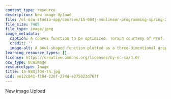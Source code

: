 ```yaml
---
content_type: resource
description: New image Upload
file: /ol-ocw-studio-app/courses/15-084j-nonlinear-programming-spring-2004/ee12c041f184226f274de275023d767f_15-084jf04-th.jpg
file_size: 7405
file_type: image/jpeg
image_metadata:
  caption: A convex function to be optimized. (Graph courtesy of Prof. Robert Freund.)
  credit: ''
  image-alt: A bowl-shaped function plotted as a three-dimentional graph.
learning_resource_types: []
license: https://creativecommons.org/licenses/by-nc-sa/4.0/
ocw_type: OCWImage
resourcetype: Image
title: 15-084jf04-th.jpg
uid: ee12c041-f184-226f-274d-e275023d767f
---
```

New image Upload